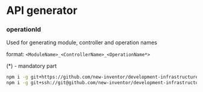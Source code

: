 # API generator
### operationId 
Used for generating module, controller and operation names

format: `<ModuleName>_<ControllerName>_<OperationName*>`

(*) - mandatory part

```bash
npm i -g git+https://github.com/new-inventor/development-infrastructure-tools.git
npm i -g git+ssh://git@github.com/new-inventor/development-infrastructure-tools.git
```
